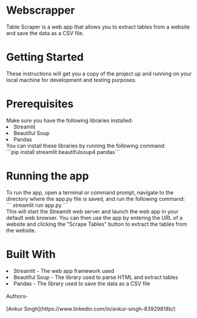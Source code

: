 # Webscrapper
Table Scraper is a web app that allows you to extract tables from a website and save the data as a CSV file.

<h1>Getting Started</h1>
These instructions will get you a copy of the project up and running on your local machine for development and testing purposes.

<h1>Prerequisites</h1>
Make sure you have the following libraries installed:

<li>Streamlit
<li>Beautiful Soup
<li>Pandas
<br>
You can install these libraries by running the following command:
<br>
```pip install streamlit beautifulsoup4 pandas```
<br>
<h1>Running the app</h1>
To run the app, open a terminal or command prompt, navigate to the directory where the app.py file is saved, and run the following command:
<br>
```
streamlit run app.py
```
<br>
This will start the Streamlit web server and launch the web app in your default web browser. You can then use the app by entering the URL of a website and clicking the "Scrape Tables" button to extract the tables from the website.
<br>
<h1>Built With</h1>
<li>Streamlit - The web app framework used
<li>Beautiful Soup - The library used to parse HTML and extract tables
<li>Pandas - The library used to save the data as a CSV file
<br><br>
Authors-
<br><br>
[Ankur Singh](https://www.linkedin.com/in/ankur-singh-83929818b/)
<br><br>
